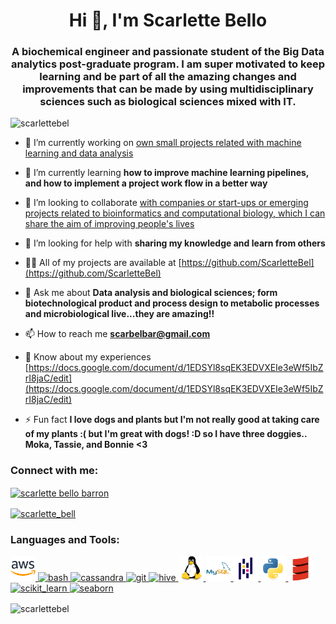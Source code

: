 <h1 align="center">Hi 👋, I'm Scarlette Bello</h1>
<h3 align="center">A biochemical engineer and passionate student of the Big Data analytics post-graduate program. I am super motivated to keep learning and be part of all the amazing changes and improvements that can be made by using multidisciplinary sciences such as biological sciences mixed with IT.</h3>

<p align="left"> <img src="https://komarev.com/ghpvc/?username=scarlettebel&label=Profile%20views&color=0e75b6&style=flat" alt="scarlettebel" /> </p>

- 🔭 I’m currently working on [own small projects related with machine learning and data analysis](https://github.com/ScarletteBel/LearningDataScience-)

- 🌱 I’m currently learning **how to improve machine learning pipelines, and how to implement a project work flow in a better way**

- 👯 I’m looking to collaborate [with companies or start-ups or emerging projects related to bioinformatics and computational biology, which I can share the aim of improving people's lives](https://github.com/ScarletteBel/Bioinformatics-portfolio)

- 🤝 I’m looking for help with **sharing my knowledge and learn from others**

- 👨‍💻 All of my projects are available at [https://github.com/ScarletteBel](https://github.com/ScarletteBel)

- 💬 Ask me about **Data analysis and biological sciences; form biotechnological product and process design to metabolic processes and microbiological live...they are amazing!!**

- 📫 How to reach me **scarbelbar@gmail.com**

- 📄 Know about my experiences [https://docs.google.com/document/d/1EDSYl8sqEK3EDVXEIe3eWf5IbZrI8jaC/edit](https://docs.google.com/document/d/1EDSYl8sqEK3EDVXEIe3eWf5IbZrI8jaC/edit)

- ⚡ Fun fact **I love dogs and plants but I'm not really good at taking care of my plants :( but I'm great with dogs! :D so I have three doggies.. Moka, Tassie, and Bonnie <3**

<h3 align="left">Connect with me:</h3>
<p align="left">
<a href="https://linkedin.com/in/scarlettebel/" target="blank"><img align="center" src="https://raw.githubusercontent.com/rahuldkjain/github-profile-readme-generator/master/src/images/icons/Social/linked-in-alt.svg" alt="scarlette bello barron" height="30" width="40" /></a>

<a href="https://instagram.com/scarlette_bello/" target="blank"><img align="center" src="https://raw.githubusercontent.com/rahuldkjain/github-profile-readme-generator/master/src/images/icons/Social/instagram.svg" alt="scarlette_bell" height="30" width="40" /></a>
</p>

<h3 align="left">Languages and Tools:</h3>
<p align="left"> <a href="https://aws.amazon.com" target="_blank" rel="noreferrer"> <img src="https://raw.githubusercontent.com/devicons/devicon/master/icons/amazonwebservices/amazonwebservices-original-wordmark.svg" alt="aws" width="40" height="40"/> </a> <a href="https://www.gnu.org/software/bash/" target="_blank" rel="noreferrer"> <img src="https://www.vectorlogo.zone/logos/gnu_bash/gnu_bash-icon.svg" alt="bash" width="40" height="40"/> </a> <a href="https://cassandra.apache.org/" target="_blank" rel="noreferrer"> <img src="https://www.vectorlogo.zone/logos/apache_cassandra/apache_cassandra-icon.svg" alt="cassandra" width="40" height="40"/> </a> <a href="https://git-scm.com/" target="_blank" rel="noreferrer"> <img src="https://www.vectorlogo.zone/logos/git-scm/git-scm-icon.svg" alt="git" width="40" height="40"/> </a> <a href="https://hive.apache.org/" target="_blank" rel="noreferrer"> <img src="https://www.vectorlogo.zone/logos/apache_hive/apache_hive-icon.svg" alt="hive" width="40" height="40"/> </a> <a href="https://www.linux.org/" target="_blank" rel="noreferrer"> <img src="https://raw.githubusercontent.com/devicons/devicon/master/icons/linux/linux-original.svg" alt="linux" width="40" height="40"/> </a> <a href="https://www.mysql.com/" target="_blank" rel="noreferrer"> <img src="https://raw.githubusercontent.com/devicons/devicon/master/icons/mysql/mysql-original-wordmark.svg" alt="mysql" width="40" height="40"/> </a> <a href="https://pandas.pydata.org/" target="_blank" rel="noreferrer"> <img src="https://raw.githubusercontent.com/devicons/devicon/2ae2a900d2f041da66e950e4d48052658d850630/icons/pandas/pandas-original.svg" alt="pandas" width="40" height="40"/> </a> <a href="https://www.python.org" target="_blank" rel="noreferrer"> <img src="https://raw.githubusercontent.com/devicons/devicon/master/icons/python/python-original.svg" alt="python" width="40" height="40"/> </a> <a href="https://www.scala-lang.org" target="_blank" rel="noreferrer"> <img src="https://raw.githubusercontent.com/devicons/devicon/master/icons/scala/scala-original.svg" alt="scala" width="40" height="40"/> </a> <a href="https://scikit-learn.org/" target="_blank" rel="noreferrer"> <img src="https://upload.wikimedia.org/wikipedia/commons/0/05/Scikit_learn_logo_small.svg" alt="scikit_learn" width="40" height="40"/> </a> <a href="https://seaborn.pydata.org/" target="_blank" rel="noreferrer"> <img src="https://seaborn.pydata.org/_images/logo-mark-lightbg.svg" alt="seaborn" width="40" height="40"/> </a> </p>

<p><img align="center" src="https://github-readme-stats.vercel.app/api/top-langs?username=scarlettebel&show_icons=true&locale=en&layout=compact" alt="scarlettebel" /></p>

